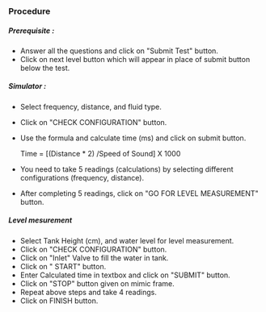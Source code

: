 ### Procedure

##### Prerequisite : 
- Answer all the questions and click on "Submit Test" button.
- Click on next level button which will appear in place of submit button below the test.

##### Simulator :
- Select frequency, distance, and fluid type. 
- Click on "CHECK CONFIGURATION" button.
- Use the formula and calculate time (ms) and click on submit button.

	Time = [(Distance * 2) /Speed of Sound] X 1000
	
- You need to take 5 readings (calculations) by selecting different configurations (frequency, distance).
- After completing 5 readings, click on "GO FOR LEVEL MEASUREMENT" button.

##### Level mesurement
- Select Tank Height (cm), and water level for level measurement.
- Click on "CHECK CONFIGURATION" button.
- Click on "Inlet" Valve to fill the water in tank.
- Click on " START" button.
- Enter Calculated time in textbox and click on "SUBMIT" button.
- Click on "STOP" button given on mimic frame.
- Repeat above steps and take 4 readings.
- Click on FINISH button.